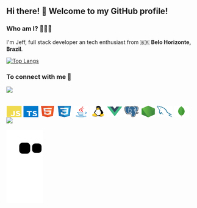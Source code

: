 

## Hi there! 👋 Welcome to my GitHub profile!

### Who am I? 👨🏻‍💻
I'm Jeff, full stack developer an tech enthusiast from 🇧🇷 <b>Belo Horizonte, Brazil</b>.

[![Top Langs](https://github-readme-stats.vercel.app/api/top-langs/?username=jefersonmatheusx&layout=compact)](https://github.com/jefersonmatheusx/github-readme-stats)


### To connect with me 🚀 

<a href="https://www.linkedin.com/in/jeferson-matheus-vieira-530a16b5/" target="_blank"><img src="https://img.shields.io/badge/linkedin-%230077B5.svg?&style=for-the-badge&logo=linkedin&logoColor=white"/></a> 
 
<div style="display: inline_block"><br>
  <img align="center" alt="Jeferson-Js" height="30" width="40" src="https://raw.githubusercontent.com/devicons/devicon/master/icons/javascript/javascript-plain.svg">
  <img align="center" alt="Jeferson-Ts" height="30" width="40" src="https://raw.githubusercontent.com/devicons/devicon/master/icons/typescript/typescript-plain.svg">
  <img align="center" alt="Jeferson-HTML" height="30" width="40" src="https://raw.githubusercontent.com/devicons/devicon/master/icons/html5/html5-original.svg">
  <img align="center" alt="Jeferson-CSS" height="30" width="40" src="https://raw.githubusercontent.com/devicons/devicon/master/icons/css3/css3-original.svg">
  <img align="center" alt="Jeferson-Java" height="30" width="40" src="https://github.com/devicons/devicon/blob/master/icons/java/java-original.svg">
  <img align="center" alt="Jeferson-Linux" height="30" width="40" src="https://github.com/devicons/devicon/blob/master/icons/linux/linux-original.svg">
  <img align="center" alt="Jeferson-VueJs" height="30" width="40" src="https://github.com/devicons/devicon/blob/master/icons/vuejs/vuejs-original.svg">
  <img align="center" alt="Jeferson-SQL" height="30" width="40" src="https://github.com/devicons/devicon/blob/master/icons/postgresql/postgresql-original.svg">
  <img align="center" alt="Jeferson-Node" height="30" width="40" src="https://github.com/devicons/devicon/blob/master/icons/nodejs/nodejs-original.svg">
  <img align="center" alt="Jeferson-MySQL" height="30" width="40" src="https://github.com/devicons/devicon/blob/master/icons/mysql/mysql-original.svg">
  <img align="center" alt="Jeferson-MongoDB" height="30" width="40" src="https://github.com/devicons/devicon/blob/master/icons/mongodb/mongodb-original.svg">
</div>

<div> 
  <a href="https://www.linkedin.com/in/jeferson-matheus-vieira-530a16b5" target="_blank"><img src="https://img.shields.io/badge/-LinkedIn-%230077B5?style=for-the-badge&logo=linkedin&logoColor=white" target="_blank"></a> 
 
  ![Snake animation](https://github.com/jefersonmatheusx/jefersonmatheusx/blob/assets/github-contribution-grid-snake.svg)
</div>




<!--
[![card](https://github-readme-stats.vercel.app/api?username=jefersonmatheusx&theme=radical&show_icons=true)](https://github.com/anuraghazra/github-readme-stats)

**jefersonmatheusx/jefersonmatheusx** is a ✨ _special_ ✨ repository because its `README.md` (this file) appears on your GitHub profile.

Here are some ideas to get you started:

- 🔭 I’m currently working on ...
- 🌱 I’m currently learning ...
- 👯 I’m looking to collaborate on ...
- 🤔 I’m looking for help with ...
- 💬 Ask me about ...
- 📫 How to reach me: ...
- 😄 Pronouns: ...
- ⚡ Fun fact: ...
-->
